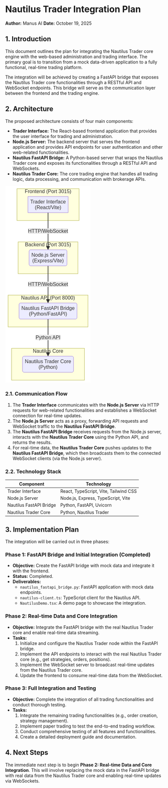 # Nautilus Trader Integration Plan

**Author:** Manus AI
**Date:** October 19, 2025

## 1. Introduction

This document outlines the plan for integrating the Nautilus Trader core engine with the web-based administration and trading interface. The primary goal is to transition from a mock data-driven application to a fully functional, real-time trading platform.

The integration will be achieved by creating a FastAPI bridge that exposes the Nautilus Trader core functionalities through a RESTful API and WebSocket endpoints. This bridge will serve as the communication layer between the frontend and the trading engine.



## 2. Architecture

The proposed architecture consists of four main components:

- **Trader Interface:** The React-based frontend application that provides the user interface for trading and administration.
- **Node.js Server:** The backend server that serves the frontend application and provides API endpoints for user authentication and other web-related functionalities.
- **Nautilus FastAPI Bridge:** A Python-based server that wraps the Nautilus Trader core and exposes its functionalities through a RESTful API and WebSockets.
- **Nautilus Trader Core:** The core trading engine that handles all trading logic, data processing, and communication with brokerage APIs.

![Architecture Diagram](architecture.png)

### 2.1. Communication Flow

1.  The **Trader Interface** communicates with the **Node.js Server** via HTTP requests for web-related functionalities and establishes a WebSocket connection for real-time updates.
2.  The **Node.js Server** acts as a proxy, forwarding API requests and WebSocket traffic to the **Nautilus FastAPI Bridge**.
3.  The **Nautilus FastAPI Bridge** receives requests from the Node.js server, interacts with the **Nautilus Trader Core** using the Python API, and returns the results.
4.  For real-time data, the **Nautilus Trader Core** pushes updates to the **Nautilus FastAPI Bridge**, which then broadcasts them to the connected WebSocket clients (via the Node.js server).

### 2.2. Technology Stack

| Component                  | Technology                               |
| -------------------------- | ---------------------------------------- |
| Trader Interface           | React, TypeScript, Vite, Tailwind CSS    |
| Node.js Server             | Node.js, Express, TypeScript, Vite       |
| Nautilus FastAPI Bridge    | Python, FastAPI, Uvicorn                 |
| Nautilus Trader Core       | Python, Nautilus Trader                  |



## 3. Implementation Plan

The integration will be carried out in three phases:

### Phase 1: FastAPI Bridge and Initial Integration (Completed)

- **Objective:** Create the FastAPI bridge with mock data and integrate it with the frontend.
- **Status:** Completed.
- **Deliverables:**
    - `nautilus_fastapi_bridge.py`: FastAPI application with mock data endpoints.
    - `nautilus-client.ts`: TypeScript client for the Nautilus API.
    - `NautilusDemo.tsx`: A demo page to showcase the integration.

### Phase 2: Real-time Data and Core Integration

- **Objective:** Integrate the FastAPI bridge with the real Nautilus Trader core and enable real-time data streaming.
- **Tasks:**
    1.  Initialize and configure the Nautilus Trader node within the FastAPI bridge.
    2.  Implement the API endpoints to interact with the real Nautilus Trader core (e.g., get strategies, orders, positions).
    3.  Implement the WebSocket server to broadcast real-time updates from the Nautilus Trader core.
    4.  Update the frontend to consume real-time data from the WebSocket.

### Phase 3: Full Integration and Testing

- **Objective:** Complete the integration of all trading functionalities and conduct thorough testing.
- **Tasks:**
    1.  Integrate the remaining trading functionalities (e.g., order creation, strategy management).
    2.  Implement paper trading to test the end-to-end trading workflow.
    3.  Conduct comprehensive testing of all features and functionalities.
    4.  Create a detailed deployment guide and documentation.

## 4. Next Steps

The immediate next step is to begin **Phase 2: Real-time Data and Core Integration**. This will involve replacing the mock data in the FastAPI bridge with real data from the Nautilus Trader core and enabling real-time updates via WebSockets.

